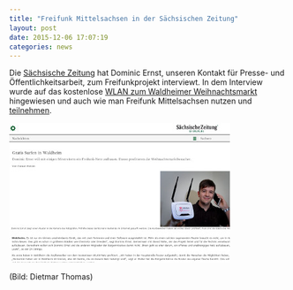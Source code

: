 ```yaml
---
title: "Freifunk Mittelsachsen in der Sächsischen Zeitung"
layout: post
date: 2015-12-06 17:07:19
categories: news
---
```


Die [Sächsische Zeitung](http://www.sz-online.de) hat Dominic Ernst, unseren Kontakt für Presse- und Öffentlichkeitsarbeit,
zum Freifunkprojekt interviewt. In dem Interview wurde auf das kostenlose [WLAN zum Waldheimer Weihnachtsmarkt](news/2015/12/04/kostenloses-wlan-auf-dem-waldheimer-weihnachtsmarkt.html) hingewiesen und auch wie man
Freifunk Mittelsachsen nutzen und [teilnehmen](/mitmachen).

<a title="Artikel in SZ" href="/img/zeitung_05.12.2015/screener.jpg">
  <img src="/img/zeitung_05.12.2015/thumb.jpg">
</a>

(Bild: Dietmar Thomas)
